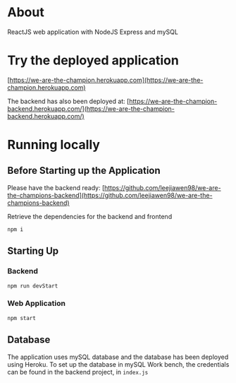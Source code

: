 # About
ReactJS web application with NodeJS Express and mySQL

# Try the deployed application
[https://we-are-the-champion.herokuapp.com](https://we-are-the-champion.herokuapp.com)

The backend has also been deployed at: 
[https://we-are-the-champion-backend.herokuapp.com/](https://we-are-the-champion-backend.herokuapp.com/)

# Running locally

## Before Starting up the Application
Please have the backend ready:
[https://github.com/leejiawen98/we-are-the-champions-backend](https://github.com/leejiawen98/we-are-the-champions-backend)

Retrieve the dependencies for the backend and frontend
```
npm i
```

## Starting Up
### Backend
```
npm run devStart
```

### Web Application
```
npm start
```

## Database
The application uses mySQL database and the database has been deployed using Heroku.
To set up the database in mySQL Work bench, the credentials can be found in the backend project, in `index.js`
